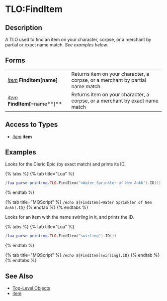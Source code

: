 # TLO:FindItem

## Description

A TLO used to find an item on your character, corpse, or a merchant by partial or exact name match.   _See examples below._

## Forms

|  |  |
| :--- | :--- |
| [_item_](../data-types/datatype-item.md) **FindItem\[**name**\]** | Returns item on your character, a corpse, or a merchant by partial name match |
| [_item_](../data-types/datatype-item.md) **FindItem\[**=name**\]** | Returns item on your character, a corpse, or a merchant by exact name match |

## Access to Types

* [_item_](../data-types/datatype-item.md) **item**

## Examples

Looks for the Cleric Epic \(by exact match\) and prints its ID.

{% tabs %}
{% tab title="Lua" %}
```lua
/lua parse print(mq.TLO.FindItem("=Water Sprinkler of Nem Ankh").ID())
```
{% endtab %}

{% tab title="MQScript" %}
`/echo ${FindItem[=Water Sprinkler of Nem Ankh].ID}`
{% endtab %}
{% endtabs %}

Looks for an item with the name swirling in it, and prints the ID.

{% tabs %}
{% tab title="Lua" %}
```lua
/lua parse print(mq.TLO.FindItem("swirling").ID())
```
{% endtab %}

{% tab title="MQScript" %}
`/echo ${FindItem[swirling].ID}`
{% endtab %}
{% endtabs %}



## See Also

* [Top-Level Objects](./)
* [item](../data-types/datatype-item.md)

